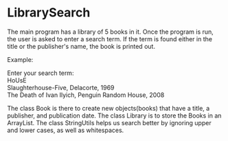 # LibrarySearch

The main program has a library of 5 books in it. Once the program is run, the user is asked to enter a search term. If the term is 
found either in the title or the publisher's name, the book is printed out. 

Example:

Enter your search term:  
     HoUsE  
Slaughterhouse-Five, Delacorte, 1969  
The Death of Ivan Ilyich, Penguin Random House, 2008

The class Book is there to create new objects(books) that have a title, a publisher, and publication date.
The class Library is to store the Books in an ArrayList.
The class StringUtils helps us search better by ignoring upper and lower cases, as well as whitespaces.
